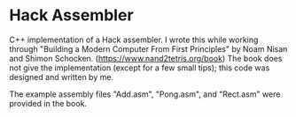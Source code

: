 # Hack Assembler

C++ implementation of a Hack assembler.
I wrote this while working through "Building a Modern Computer From First Principles" by Noam Nisan and Shimon Schocken. (https://www.nand2tetris.org/book)
The book does not give the implementation (except for a few small tips); this code was designed and written by me.

The example assembly files "Add.asm", "Pong.asm", and "Rect.asm" were provided in the book.
